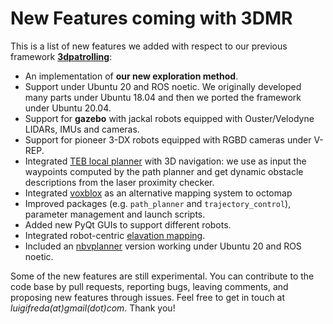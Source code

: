 # New Features coming with 3DMR

This is a list of new features we added with respect to our previous framework **[3dpatrolling](https://github.com/luigifreda/3dpatrolling)**:
- An implementation of **our new exploration method**.
- Support under Ubuntu 20 and ROS noetic. We originally developed many parts under Ubuntu 18.04 and then we ported the framework under Ubuntu 20.04.   
- Support for **gazebo** with jackal robots equipped with Ouster/Velodyne LIDARs, IMUs and cameras.
- Support for pioneer 3-DX robots equipped with RGBD cameras under V-REP.  
- Integrated [TEB local planner](http://wiki.ros.org/teb_local_planner) with 3D navigation: we use as input the waypoints computed by the path planner and get dynamic obstacle descriptions from the laser proximity checker. 
- Integrated [voxblox](https://github.com/ethz-asl/voxblox) as an alternative mapping system to octomap
- Improved packages (e.g. `path_planner` and `trajectory_control`), parameter management and launch scripts.
- Added new PyQt GUIs to support different robots.   
- Integrated robot-centric [elavation mapping](https://github.com/ANYbotics/elevation_mapping).  
- Included an [nbvplanner](https://github.com/ethz-asl/nbvplanner) version working under Ubuntu 20 and ROS noetic. 
  
Some of the new features are still experimental. You can contribute to the code base by pull requests, reporting bugs, leaving comments, and proposing new features through issues. Feel free to get in touch at *luigifreda(at)gmail(dot)com*. Thank you!
